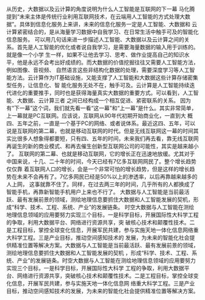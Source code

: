 从历史，大数据以及云计算的角度说明为什么人工智能是互联网的下一幕
马化腾提到“未来主体是传统行业利用互联网技术，在云端用人工智能的方式处理大数据”。具体到信息化服务上来讲，未来的信息化服务一定是人工智能、大数据和
云计算紧密结合的，是从海量学习数据中自我学习、在日常生活中触手可及的智能化信息服务。
可以用几句话来进一步描述人工智能、大数据以及云计算之间的关系。首先是人工智能的优化或者说自我学习，是需要海量数据的输入用于训练的。就是像一个小学
生一样，如果不让他去学习、思考、做作业提高自己的知识水平，他是永远不会考出好成绩的。而大数据的价值挖掘往往又需要人工智能方法，例如图像、音视频、
自然语言这些非结构化数据的处理，需要深度学习等人工智能方法。云计算作为IT基础设施，又能支撑了人工智能和大数据这些计算存储密集型任务，让信息化、智
能化服务无处不在，触手可及。云计算是人工智能持续迭代进化的重要推手，同时也是获得海量真实大数据的重要方式。可以看到，人工智能、大数据、云计算三者
之间已经构成一个相互促进、紧密联系的关系。
因为有“下一幕”这个词，我们就先看一看“这一幕”和“上一幕”是什么。其实非常简单，上一幕就是PC互联网。应该说，互联网从90年代初期开始商业化，一直到大
概四、五年之前，一直是一个基于PC的网络、或者说体系。最近这四、五年，可以说是互联网的第二幕，也就是移动互联网的时代。但是无线互联网这一幕的时间其
实比很多人想象得都要短，只有四、五年的时间，未来我们再去看，靠无线互联网再诞生的新的商业模式、和再去催生创新型互联网公司的可能性，其实是越来越小
了。
互联网的第二幕、也就是移动互联网，它的增长正在迅速地放缓。尤其对于中国来说，十几、二十年的时间，今天已经有7亿多互联网网民了。整个增长趋势仅仅靠
着互联网人口的增长，会是一个非常可怕的增长趋势，但是这样的增长趋势在未来不会再有了。7亿多网民已经是50%以上的渗透率，以后再靠越来越多的人上网，
这事就靠不住了。同样，在过去两三年的时间，几乎所有的人都换成了智能手机，再靠新智能手机用户上来也不行了。
大数据与人工智能是当前最活跃、最有发展前景的领域，测绘地理信息要抓住大数据和人工智能发展的契机，形成“科学、技术、工程、系统、产业”的发展链条。
时空大数据与人工智能在测绘地理信息领域的应用要努力实现三个目标，一是科学目标，开展国际性大科学工程的争取，利用大数据平台、网络进行资源共享，突
破核心技术和颠覆性技术。二是工程目标，掌控全球变化信息，开展军民共建，参与实施天地一体化信息网络重大科学工程。三是产业目标，推动空间感知技术的
发展，为未来的智能化社会提供精准位置等解决方案。大数据与人工智能是当前最活跃、最有发展前景的领域，测绘地理信息要抓住大数据和人工智能发展的契机
，形成“科学、技术、工程、系统、产业”的发展链条。时空大数据与人工智能在测绘地理信息领域的应用要努力实现三个目标，一是科学目标，开展国际性大科学
工程的争取，利用大数据平台、网络进行资源共享，突破核心技术和颠覆性技术。二是工程目标，掌控全球变化信息，开展军民共建，参与实施天地一体化信息网
络重大科学工程。三是产业目标，推动空间感知技术的发展，为未来的智能化社会提供精准位置等解决方案。
